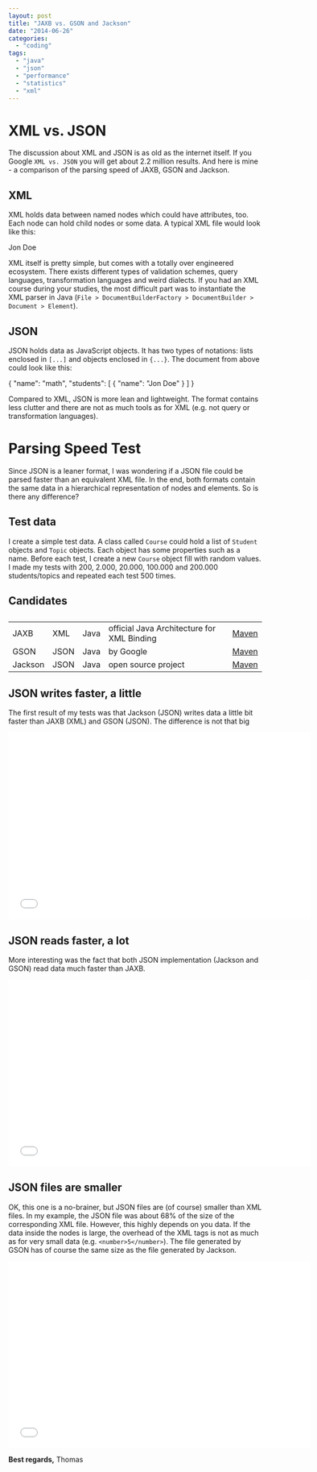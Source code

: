 ```yaml
---
layout: post
title: "JAXB vs. GSON and Jackson"
date: "2014-06-26"
categories: 
  - "coding"
tags: 
  - "java"
  - "json"
  - "performance"
  - "statistics"
  - "xml"
---
```


# XML vs. JSON

The discussion about XML and JSON is as old as the internet itself. If you Google `XML vs. JSON` you will get about 2.2 million results. And here is mine - a comparison of the parsing speed of JAXB, GSON and Jackson.

## XML

XML holds data between named nodes which could have attributes, too. Each node can hold child nodes or some data. A typical XML file would look like this:

 Jon Doe 

XML itself is pretty simple, but comes with a totally over engineered ecosystem. There exists different types of validation schemes, query languages, transformation languages and weird dialects. If you had an XML course during your studies, the most difficult part was to instantiate the XML parser in Java (`File > DocumentBuilderFactory > DocumentBuilder > Document > Element`).

## JSON

JSON holds data as JavaScript objects. It has two types of notations: lists enclosed in `[...]` and objects enclosed in `{...}`. The document from above could look like this:

{
    "name": "math",
    "students": \[
        {
            "name": "Jon Doe"
        }
    \]
}

Compared to XML, JSON is more lean and lightweight. The format contains less clutter and there are not as much tools as for XML (e.g. not query or transformation languages).

# Parsing Speed Test

Since JSON is a leaner format, I was wondering if a JSON file could be parsed faster than an equivalent XML file. In the end, both formats contain the same data in a hierarchical representation of nodes and elements. So is there any difference?

## Test data

I create a simple test data. A class called `Course` could hold a list of `Student` objects and `Topic` objects. Each object has some properties such as a name. Before each test, I create a new `Course` object fill with random values. I made my tests with 200, 2.000, 20.000, 100.000 and 200.000 students/topics and repeated each test 500 times.

## Candidates

## 

<table><tbody><tr><td>JAXB</td><td>XML</td><td>Java</td><td>official Java Architecture for XML Binding</td><td><a href="http://mvnrepository.com/artifact/javax.xml.bind/jaxb-api">Maven</a></td></tr><tr><td>GSON</td><td>JSON</td><td>Java</td><td>by Google</td><td><a href="http://mvnrepository.com/artifact/com.google.code.gson/gson">Maven</a></td></tr><tr><td>Jackson</td><td>JSON</td><td>Java</td><td>open source project</td><td><a href="http://mvnrepository.com/artifact/org.codehaus.jackson/jackson-mapper-asl">Maven</a></td></tr></tbody></table>

## JSON writes faster, a little

The first result of my tests was that Jackson (JSON) writes data a little bit faster than JAXB (XML) and GSON (JSON). The difference is not that big

<iframe height="371" width="600" src="//docs.google.com/spreadsheets/d/1t6tRfja6cKEnl7oYxSa69bwDvIcDniy9lK5rzOZqb30/gviz/chartiframe?oid=1686820074" seamless="" frameborder="0" scrolling="no"></iframe>

## JSON reads faster, a lot

More interesting was the fact that both JSON implementation (Jackson and GSON) read data much faster than JAXB.

<iframe height="371" width="600" src="//docs.google.com/spreadsheets/d/1t6tRfja6cKEnl7oYxSa69bwDvIcDniy9lK5rzOZqb30/gviz/chartiframe?oid=928264149" seamless="" frameborder="0" scrolling="no"></iframe>

## JSON files are smaller

OK, this one is a no-brainer, but JSON files are (of course) smaller than XML files. In my example, the JSON file was about 68% of the size of the corresponding XML file. However, this highly depends on you data. If the data inside the nodes is large, the overhead of the XML tags is not as much as for very small data (e.g. `<number>5</number>`). The file generated by GSON has of course the same size as the file generated by Jackson.

<iframe height="371" width="600" src="//docs.google.com/spreadsheets/d/1t6tRfja6cKEnl7oYxSa69bwDvIcDniy9lK5rzOZqb30/gviz/chartiframe?oid=163535469" seamless="" frameborder="0" scrolling="no"></iframe>

**Best regards,** Thomas
